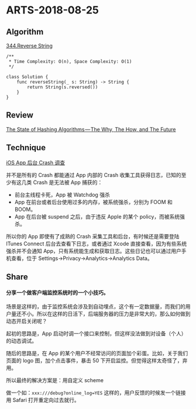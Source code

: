 # ARTS-2018-08-25

## Algorithm

[344.Reverse String](https://leetcode-cn.com/problems/reverse-string/description/)

```
/**
 * Time Complexity: O(n), Space Complexity: O(1)
 */

class Solution {
    func reverseString(_ s: String) -> String {
        return String(s.reversed())
    }
}
```

## Review
[The State of Hashing Algorithms — The Why, The How, and The Future](https://medium.com/zkcapital/the-state-of-hashing-algorithms-the-why-the-how-and-the-future-b21d5c0440de)

## Technique
[iOS App 后台 Crash 调查](https://mp.weixin.qq.com/s/8yOhyTDzFjFlqj_3tol-GQ)

并不是所有的 Crash 都能通过 App 内部的 Crash 收集工具获得日志，已知的至少有这几类 Crash 是无法被 App 捕获的：

- 前台主线程卡死，App 被 Watchdog 强杀
- App 在前台或者后台使用过多的内存，被系统强杀，分别为 FOOM 和 BOOM。
- App 在后台被 suspend 之后，由于违反 Apple 的某个 policy，而被系统强杀。

所以你的 App 即使有了成熟的 Crash 采集工具和后台，有时候还是需要登陆 ITunes Connect 后台去查看下日志，或者通过 Xcode 直接查看，因为有些系统强杀并不会通知 App，只有系统能生成和获取日志。这些日记也可以通过用户手机查看，位于 Settings->Privacy->Analytics->Analytics Data。

## Share

#### 分享一个做客户端监控系统时的一个小技巧。

场景是这样的，由于监控系统会涉及到自动埋点，这个有一定数据量，而我们的用户量还不小。所以在这样的日活下，后端服务器的压力是非常大的，那么如何做到动态开启关闭呢？

起初的思路是，App 启动时调一个接口来控制，但这样没法做到对设备（个人）的动态调试。

随后的思路是，在 App 的某个用户不经常访问的页面加个彩蛋。比如，关于我们页面的 logo 图，加个点击事件，暴击 50 下开启监控。但觉得这样太奇怪了，弃用。

所以最终的解决方案是：用自定义 scheme

做一个如：`xxx:///debug?online_log=YES` 这样的，用户反馈的时候发一个链接用 Safari 打开重定向过去就行。


